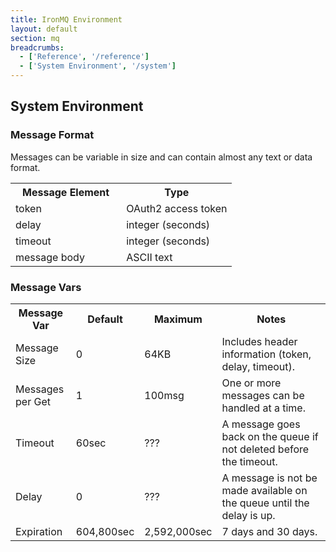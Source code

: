```yaml
---
title: IronMQ Environment
layout: default
section: mq
breadcrumbs:
  - ['Reference', '/reference']
  - ['System Environment', '/system']
---
```


<style type="text/css">
.content table.reference {
font-size: small;
width: 100%;
}

.content table.reference td {
padding: 2px 7px;
text-align: left;
}

.content table.reference th {
text-align: left;
border-bottom: 1px solid #000;
}

.content table.reference_list {
font-size: small;
width: 100%;
}

.content table.reference_list td {
padding: 2px 7px;
text-align: center;
}

.content table.reference_list th {
text-align: center;
border-bottom: 1px solid #000;
}
</style>

## System Environment

### Message Format
Messages can be variable in size and can contain almost any text or data format.

<table class="reference">
<tr><th style="width: 50%;">Message Element</th><th style="width: 50%;">Type</th></tr>
<tr><td>token</td><td>OAuth2 access token</td></tr>
<tr><td>delay</td><td>integer (seconds)</td></tr>
<tr><td>timeout</td><td>integer (seconds)</td></tr>
<tr><td>message body</td><td>ASCII text</td></tr>
</table>

### Message Vars

<table class="reference">
<tr><th style="width: 20%;">Message Var</th><th style="width: 15%;">Default</th><th style="width: 15%;">Maximum</th><th style="width: 50%;">Notes</th></tr>
<tr><td>Message Size</td><td>0</td><td>64KB</td><td>Includes header information  (token, delay, timeout).</td></tr>
<tr><td>Messages per Get</td><td>1</td><td>100msg</td><td>One or more messages can be handled at a time.</td></tr>
<tr><td>Timeout</td><td>60sec</td><td>???</td><td>A message goes back on the queue if not deleted before the timeout.</td></tr>
<tr><td>Delay</td><td>0</td><td>???</td><td>A message is not be made available on the queue until the delay is up.</td></tr>
<tr><td>Expiration</td><td>604,800sec</td><td>2,592,000sec</td><td>7 days and 30 days.</td></tr>
</table>

